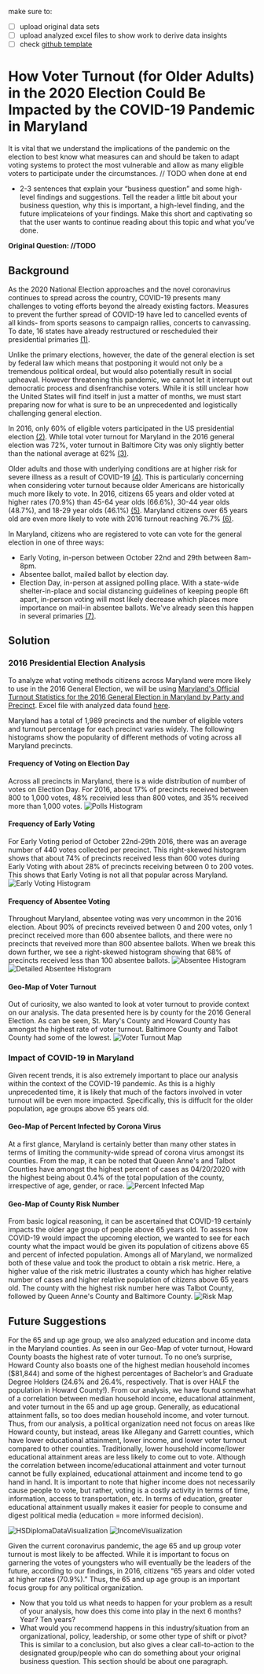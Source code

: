 make sure to:
- [ ] upload original data sets
- [ ] upload analyzed excel files to show work to derive data insights
- [ ] check [github template](https://github.com/jhu-business-analytics/midterm-project-template)

# How Voter Turnout (for Older Adults) in the 2020 Election Could Be Impacted by the COVID-19 Pandemic in Maryland
It is vital that we understand the implications of the pandemic on the election to best know what measures can and should be taken to adapt voting systems to protect the most vulnerable and allow as many eligible voters to participate under the circumstances.
// TODO when done at end 
* 2-3 sentences that explain your “business question” and some high-level findings and suggestions. Tell the reader a little bit about your business question, why this is important, a high-level finding, and the future implicateions of your findings. Make this short and captivating so that the user wants to continue reading about this topic and what you’ve done. 

**Original Question: //TODO**

## Background
As the 2020 National Election approaches and the novel coronavirus continues to spread across the country, COVID-19 presents many challenges to voting efforts beyond the already existing factors. Measures to prevent the further spread of COVID-19 have led to cancelled events of all kinds- from sports seasons to campaign rallies, concerts to canvassing. To date, 16 states have already restructured or rescheduled their presidential primaries [(1)](https://www.nytimes.com/article/2020-campaign-primary-calendar-coronavirus.html).

Unlike the primary elections, however, the date of the general election is set by federal law which means that postponing it would not only be a tremendous political ordeal, but would also potentially result in social upheaval. However threatening this pandemic, we cannot let it interrupt out democratic process and disenfranchise voters. While it is still unclear how the United States will find itself in just a matter of months, we must start preparing now for what is sure to be an unprecedented and logistically challenging general election. 

In 2016, only 60% of eligible voters participated in the US presidential election [(2)](http://www.electproject.org/2016g). While total voter turnout for Maryland in the 2016 general election was 72%, voter turnout in Baltimore City was only slightly better than the national average at 62% [(3)](https://elections.maryland.gov/elections/2016/turnout/general/Official%20by%20Party%20and%20County.pdf).

Older adults and those with underlying conditions are at higher risk for severe illness as a result of COVID-19 [(4)](https://www.cdc.gov/coronavirus/2019-ncov/need-extra-precautions/people-at-higher-risk.html). This is particularly concerning when considering voter turnout because older Americans are historically much more likely to vote. In 2016, citizens 65 years and older voted at higher rates (70.9%) than 45-64 year olds (66.6%), 30-44 year olds (48.7%), and 18-29 year olds (46.1%) [(5)](https://www.census.gov/newsroom/blogs/random-samplings/2017/05/voting_in_america.html).
Maryland citizens over 65 years old are even more likely to vote  with 2016 turnout reaching 76.7% [(6)](https://elections.maryland.gov/press_room/2012_stats_general/2012_general_voter_turnout_by_age.pdf). 

In Maryland, citizens who are registered to vote can vote for the general election in one of three ways:
* Early Voting, in-person between October 22nd and 29th between 8am-8pm.
* Absentee ballot, mailed ballot by election day. 
* Election Day, in-person at assigned polling place. 
With a state-wide shelter-in-place and social distancing guidelines of keeping people 6ft apart, in-person voting will most likely decrease which places more importance on mail-in absentee ballots. We've already seen this happen in several primaries [(7)](https://www.npr.org/2020/03/16/815504537/voting-amid-coronavirus-what-you-need-to-know).


## Solution

### 2016 Presidential Election Analysis

To analyze what voting methods citizens across Maryland were more likely to use in the 2016 General Election, we will be using [Maryland's Official Turnout Statistics for the 2016 General Election in Maryland by Party and Precinct](https://github.com/CamilaCamacho/baltimore_voter_turnout/blob/master/Official%20by%20Party%20and%20Precinct.csv).
Excel file with analyzed data found [here](https://github.com/CamilaCamacho/baltimore_voter_turnout/blob/master/MD%20Vote%20Method%20Frequency%20Analysis.xlsx). 

Maryland has a total of 1,989 precincts and the number of eligible voters and turnout percentage for each precinct varies widely. The following histograms show the popularity of different methods of voting across all Maryland precincts. 

#### Frequency of Voting on Election Day
Across all precincts in Maryland, there is a wide distribution of number of votes on Election Day. For 2016, about 17% of precincts received between 800 to 1,000 votes, 48% receivied less than 800 votes, and 35% received more than 1,000 votes.
![Polls Histogram](https://github.com/CamilaCamacho/baltimore_voter_turnout/blob/master/histograms/Polls%20Histogram.png)

#### Frequency of Early Voting 
For Early Voting period of October 22nd-29th 2016, there was an average number of 440 votes collected per precinct. This right-skewed histogram shows that about 74% of precincts received less than 600 votes during Early Voting with about 28% of precincts receiving between 0 to 200 votes. This shows that Early Voting is not all that popular across Maryland. 
![Early Voting Histogram](https://github.com/CamilaCamacho/baltimore_voter_turnout/blob/master/histograms/Early%20Voting%20Histogram.png)

#### Frequency of Absentee Voting
Throughout Maryland, absentee voting was very uncommon in the 2016 election. About 90% of precincts reveived between 0 and 200 votes, only 1 precinct received more than 600 absentee ballots, and there were no precincts that reveived more than 800 absentee ballots. When we break this down further, we see a right-skewed histogram showing that 68% of precincts received less than 100 absentee ballots. 
![Absentee Histogram](https://github.com/CamilaCamacho/baltimore_voter_turnout/blob/master/histograms/Absentee%20Histogram.png)
![Detailed Absentee Histogram](https://github.com/CamilaCamacho/baltimore_voter_turnout/blob/master/histograms/Absentee%20Histogram%20(Detailed).png)

#### Geo-Map of Voter Turnout
Out of curiosity, we also wanted to look at voter turnout to provide context on our analysis. The data presented here is by county for the 2016 General Election. As can be seen, St. Mary's County and Howard County has amongst the highest rate of voter turnout. Baltimore County and Talbot County had some of the lowest.
![Voter Turnout Map](https://github.com/CamilaCamacho/baltimore_voter_turnout/blob/master/Figures/VoterTurnout.png)

### Impact of COVID-19 in Maryland
Given recent trends, it is also extremely important to place our analysis within the context of the COVID-19 pandemic. As this is a highly unprecedented time, it is likely that much of the factors involved in voter turnout will be even more impacted. Specifically, this is diffuclt for the older population, age groups above 65 years old. 

#### Geo-Map of Percent Infected by Corona Virus
At a first glance, Maryland is certainly better than many other states in terms of limiting the community-wide spread of corona virus amongst its counties. From the map, it can be noted that Queen Anne's and Talbot Counties have amongst the highest percent of cases as 04/20/2020 with the highest being about 0.4% of the total population of the county, irrespective of age, gender, or race. 
![Percent Infected Map](https://github.com/CamilaCamacho/baltimore_voter_turnout/blob/master/Figures/PercentInfected.png)

#### Geo-Map of County Risk Number
From basic logical reasoning, it can be ascertained that COVID-19 certainly impacts the older age group of people above 65 years old. To assess how COVID-19 would impact the upcoming election, we wanted to see for each county what the impact would be given its population of citizens above 65 and percent of infected population. Amongs all of Maryland, we normalized both of these value and took the product to obtain a risk metric. Here, a higher value of the risk metric illustrates a county which has higher relative number of cases and higher relative population of citizens above 65 years old. The county with the highest risk number here was Talbot County, followed by Queen Anne's County and Baltimore County. 
![Risk Map](https://github.com/CamilaCamacho/baltimore_voter_turnout/blob/master/Figures/RiskNumber.png)

## Future Suggestions
For the 65 and up age group, we also analyzed education and income data in the Maryland counties. As seen in our Geo-Map of voter turnout, Howard County boasts the highest rate of voter turnout. To no one’s surprise, Howard County also boasts one of the highest median household incomes ($81,844) and some of the highest percentages of Bachelor’s and Graduate Degree Holders (24.6% and 26.4%, respectively. That is over HALF the population in Howard County!). From our analysis, we have found somewhat of a correlation between median household income, educational attainment, and voter turnout in the 65 and up age group. Generally, as educational attainment falls, so too does median household income, and voter turnout. Thus, from our analysis, a political organization need not focus on areas like Howard county, but instead, areas like Allegany and Garrett counties, which have lower educational attainment, lower income, and lower voter turnout compared to other counties.
Traditionally, lower household income/lower educational attainment areas are less likely to come out to vote. Although the correlation between income/educational attainment and voter turnout cannot be fully explained, educational attainment and income tend to go hand in hand. It is important to note that higher income does not necessarily cause people to vote, but rather, voting is a costly activity in terms of time, information, access to transportation, etc. In terms of education, greater educational attainment usually makes it easier for people to consume and digest political media (education = more informed decision).

![HSDiplomaDataVisualization](https://github.com/CamilaCamacho/baltimore_voter_turnout/blob/master/Maryland65AndUpEducationData/HSDiplomaGED.PNG)
![IncomeVisualization](https://github.com/CamilaCamacho/baltimore_voter_turnout/blob/master/65AndUpIncomeDataByCounty/IncomeVisualization.JPG)

Given the current coronavirus pandemic, the age 65 and up group voter turnout is most likely to be affected. While it is important to focus on garnering the votes of youngsters who will eventually be the leaders of the future, according to our findings, in 2016, citizens “65 years and older voted at higher rates (70.9%).” Thus, the 65 and up age group is an important focus group for any political organization.


* Now that you told us what needs to happen for your problem as a result of your analysis, how does this come into play in the next 6 months? Year? Ten years? 
* What would you recommend happens in this industry/situation from an organizational, policy, leadership, or some other type of shift or pivot? This is similar to a conclusion, but also gives a clear call-to-action to the designated group/people who can do something about your original business question. This section should be about one paragraph.
